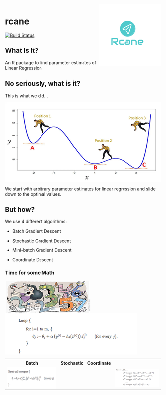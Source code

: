 <img src="man/figures/logo.png" align="right" />

rcane
=====

[![Build Status](https://travis-ci.org/sureshaks/rcane.svg?branch=akshay)](https://travis-ci.org/sureshaks/rcane)

What is it?
-----------

An R package to find parameter estimates of Linear Regression

No seriously, what is it?
-------------------------

This is what we did...

<img src="man/figures/whatwedid.png" align="center" />

We start with arbitrary parameter estimates for linear regression and slide down to the optimal values.

But how?
--------

We use 4 different algorithms:

-   Batch Gradient Descent

-   Stochastic Gradient Descent

-   Mini-batch Gradient Descent

-   Coordinate Descent

### Time for some Math

<img src="man/figures/dreadfulmath.png" align="center" />

<table>
<tr>
    <th> 
      Batch
    </th>
    <th> 
      Stochastic
    </th>
    <th>
      Coordinate
    </th>

</tr>
<tr>
    <td>
      <img src="man/figures/batch.png" align="center" />
    </td>
    <td>
    </td>
      <img src="man/figures/stochastic.png" align="center" />
    <td>
    </td>
    <td>
      <img src="man/figures/coordinate.png" align="center" />
    </td>

</tr>
</table>
